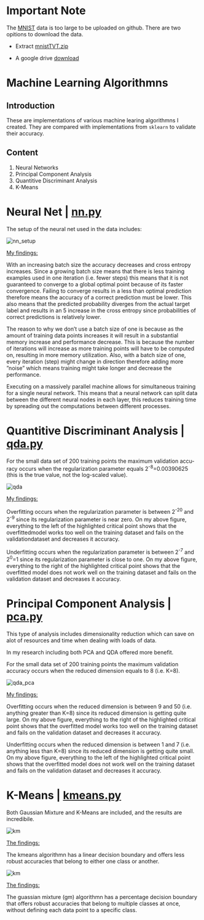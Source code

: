 # Important Note
The [MNIST](https://en.wikipedia.org/wiki/MNIST_database) data is too large to be uploaded on github. There are two opitions to download the data.

- Extract [mnistTVT.zip](mnistTVT.zip)

- A google drive [download](https://drive.google.com/file/d/15qu5I-P4NV4yi5sWTO5Bk9L7hmyMQm4t/view?usp=sharing)

# Machine Learning Algorithmns
## Introduction
These are implementations of various machine learing algorithmns I created. They are compared with implementations from ```sklearn``` to validate their accuracy.
## Content
1. Neural Networks
2. Principal Component Analysis
3. Quantitive Discriminant Analysis
4. K-Means

# Neural Net | [nn.py](nn.py)
The setup of the neural net used in the data includes:

![nn_setup](img/nn_setup.png)

<u>My findings: </u>

With an increasing batch size the accuracy decreases and cross entropy increases. Since a growing batch size means that there is less training examples
used in one iteration (i.e. fewer steps) this means that it is not guaranteed
to converge to a global optimal point because of its faster convergence. Failing to converge results in a less than optimal prediction therefore means the
accuracy of a correct prediction must be lower. This also means that the
predicted probability diverges from the actual target label and results in an
5
increase in the cross entropy since probabilities of correct predictions is relatively lower.

The reason to why we don’t use a batch size of one is because as the amount
of training data points increases it will result in a substantial memory increase and performance decrease. This is because the number of iterations
will increase as more training points will have to be computed on, resulting
in more memory utilization. Also, with a batch size of one, every iteration
(step) might change in direction therefore adding more ”noise” which means
training might take longer and decrease the performance.

Executing on a massively parallel machine allows for simultaneous training for a single neural network. This means that a neural network can split data between the different neural nodes in each layer, this reduces training time by spreading out the computations between different processes.

# Quantitive Discriminant Analysis | [qda.py](qda.py)

For the small data set of 200 training points the maximum validation accu-racy occurs when the regularization parameter equals 2<sup>-8</sup>=0.00390625 (this is the true value, not the log-scaled value).

![qda](img/qda_acc.png)

<u>My findings: </u>

Overfitting occurs when the regularization parameter is between 2<sup>-20</sup> and 2<sup>-9</sup> since its regularization parameter is near zero.  On my above figure, everything to the left of the highlighted critical point shows that the overfittedmodel  works  too  well  on  the  training  dataset  and  fails  on  the  validationdataset and decreases it accuracy.

Underfitting occurs when the regularization parameter is between 2<sup>-7</sup> and 2<sup>0</sup>=1 since its regularization parameter is close to one. On my above figure, everything to the right of the highlighted critical point shows that the overfitted model does not work well on the training dataset and fails on the validation dataset and decreases it accuracy.

# Principal Component Analysis | [pca.py](pca.py)

This type of analysis includes dimensionality reduction which can save on alot of resources and time when dealing with loads of data.

In my research including both PCA and QDA offered more benefit.

For the small data set of 200 training points the maximum validation accuracy occurs when the reduced     dimension equals to 8 (i.e. K=8).

![qda_pca](img/qda_pca_acc.png)

<u>My findings: </u>

Overfitting occurs when the reduced dimension is between 9 and 50 (i.e. anything greater than K=8) since its reduced dimension is getting quite large. On my above figure, everything to the right of the highlighted critical point shows that the overfitted model works too well on the training dataset and fails on the validation dataset and decreases it accuracy.

Underfitting occurs when the reduced dimension is between 1 and 7 (i.e. anything less than K=8) since its reduced dimension is getting quite small. On my above figure, everything to the left of the highlighted critical point shows that the overfitted model does not work well on the training dataset and fails on the validation dataset and decreases it accuracy.

# K-Means | [kmeans.py](kmeans.py)

Both Gaussian Mixture and K-Means are included, and the results are incredibile. 

![km](img/kmean_border.png)

<u>The findings:</u>

The kmeans algorithmn has a linear decision boundary and offers less robust accuracies that belong to either one class or another. 

![km](img/gm_border.png)

<u>The findings:</u>

The guassian mixture (gm) algorithmn has a percentage decision boundary that offers robust accuracies that belong to multiple classes at once, without defining each data point to a specific class. 
